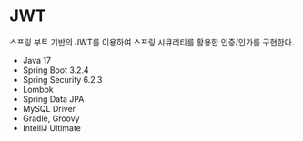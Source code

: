 # JWT

스프링 부트 기반의 JWT를 이용하여 스프링 시큐리티를 활용한 인증/인가를 구현한다.

- Java 17
- Spring Boot 3.2.4
- Spring Security 6.2.3
- Lombok
- Spring Data JPA
- MySQL Driver
- Gradle, Groovy
- IntelliJ Ultimate
